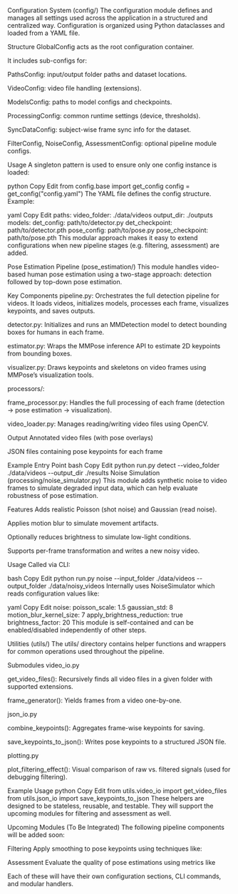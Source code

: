 Configuration System (config/)
The configuration module defines and manages all settings used across the application in a structured and centralized way. Configuration is organized using Python dataclasses and loaded from a YAML file.

Structure
GlobalConfig acts as the root configuration container.

It includes sub-configs for:

PathsConfig: input/output folder paths and dataset locations.

VideoConfig: video file handling (extensions).

ModelsConfig: paths to model configs and checkpoints.

ProcessingConfig: common runtime settings (device, thresholds).

SyncDataConfig: subject-wise frame sync info for the dataset.

FilterConfig, NoiseConfig, AssessmentConfig: optional pipeline module configs.

Usage
A singleton pattern is used to ensure only one config instance is loaded:

python
Copy
Edit
from config.base import get_config
config = get_config("config.yaml")
The YAML file defines the config structure. Example:

yaml
Copy
Edit
paths:
  video_folder: ./data/videos
  output_dir: ./outputs
models:
  det_config: path/to/detector.py
  det_checkpoint: path/to/detector.pth
  pose_config: path/to/pose.py
  pose_checkpoint: path/to/pose.pth
This modular approach makes it easy to extend configurations when new pipeline stages (e.g. filtering, assessment) are added.

Pose Estimation Pipeline (pose_estimation/)
This module handles video-based human pose estimation using a two-stage approach: detection followed by top-down pose estimation.

Key Components
pipeline.py: Orchestrates the full detection pipeline for videos. It loads videos, initializes models, processes each frame, visualizes keypoints, and saves outputs.

detector.py: Initializes and runs an MMDetection model to detect bounding boxes for humans in each frame.

estimator.py: Wraps the MMPose inference API to estimate 2D keypoints from bounding boxes.

visualizer.py: Draws keypoints and skeletons on video frames using MMPose’s visualization tools.

processors/:

frame_processor.py: Handles the full processing of each frame (detection → pose estimation → visualization).

video_loader.py: Manages reading/writing video files using OpenCV.

Output
Annotated video files (with pose overlays)

JSON files containing pose keypoints for each frame

Example Entry Point
bash
Copy
Edit
python run.py detect --video_folder ./data/videos --output_dir ./results
Noise Simulation (processing/noise_simulator.py)
This module adds synthetic noise to video frames to simulate degraded input data, which can help evaluate robustness of pose estimation.

Features
Adds realistic Poisson (shot noise) and Gaussian (read noise).

Applies motion blur to simulate movement artifacts.

Optionally reduces brightness to simulate low-light conditions.

Supports per-frame transformation and writes a new noisy video.

Usage
Called via CLI:

bash
Copy
Edit
python run.py noise --input_folder ./data/videos --output_folder ./data/noisy_videos
Internally uses NoiseSimulator which reads configuration values like:

yaml
Copy
Edit
noise:
  poisson_scale: 1.5
  gaussian_std: 8
  motion_blur_kernel_size: 7
  apply_brightness_reduction: true
  brightness_factor: 20
This module is self-contained and can be enabled/disabled independently of other steps.

Utilities (utils/)
The utils/ directory contains helper functions and wrappers for common operations used throughout the pipeline.

Submodules
video_io.py

get_video_files(): Recursively finds all video files in a given folder with supported extensions.

frame_generator(): Yields frames from a video one-by-one.

json_io.py

combine_keypoints(): Aggregates frame-wise keypoints for saving.

save_keypoints_to_json(): Writes pose keypoints to a structured JSON file.

plotting.py

plot_filtering_effect(): Visual comparison of raw vs. filtered signals (used for debugging filtering).

Example Usage
python
Copy
Edit
from utils.video_io import get_video_files
from utils.json_io import save_keypoints_to_json
These helpers are designed to be stateless, reusable, and testable. They will support the upcoming modules for filtering and assessment as well.

Upcoming Modules (To Be Integrated)
The following pipeline components will be added soon:

Filtering
Apply smoothing to pose keypoints using techniques like:

Assessment
Evaluate the quality of pose estimations using metrics like

Each of these will have their own configuration sections, CLI commands, and modular handlers.